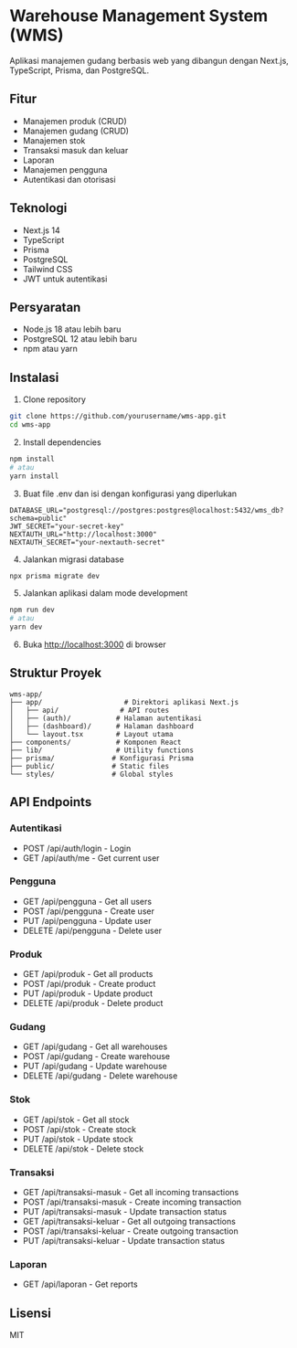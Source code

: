 # Warehouse Management System (WMS)

Aplikasi manajemen gudang berbasis web yang dibangun dengan Next.js, TypeScript, Prisma, dan PostgreSQL.

## Fitur

- Manajemen produk (CRUD)
- Manajemen gudang (CRUD)
- Manajemen stok
- Transaksi masuk dan keluar
- Laporan
- Manajemen pengguna
- Autentikasi dan otorisasi

## Teknologi

- Next.js 14
- TypeScript
- Prisma
- PostgreSQL
- Tailwind CSS
- JWT untuk autentikasi

## Persyaratan

- Node.js 18 atau lebih baru
- PostgreSQL 12 atau lebih baru
- npm atau yarn

## Instalasi

1. Clone repository
```bash
git clone https://github.com/yourusername/wms-app.git
cd wms-app
```

2. Install dependencies
```bash
npm install
# atau
yarn install
```

3. Buat file .env dan isi dengan konfigurasi yang diperlukan
```env
DATABASE_URL="postgresql://postgres:postgres@localhost:5432/wms_db?schema=public"
JWT_SECRET="your-secret-key"
NEXTAUTH_URL="http://localhost:3000"
NEXTAUTH_SECRET="your-nextauth-secret"
```

4. Jalankan migrasi database
```bash
npx prisma migrate dev
```

5. Jalankan aplikasi dalam mode development
```bash
npm run dev
# atau
yarn dev
```

6. Buka [http://localhost:3000](http://localhost:3000) di browser

## Struktur Proyek

```
wms-app/
├── app/                    # Direktori aplikasi Next.js
│   ├── api/               # API routes
│   ├── (auth)/           # Halaman autentikasi
│   ├── (dashboard)/      # Halaman dashboard
│   └── layout.tsx        # Layout utama
├── components/           # Komponen React
├── lib/                  # Utility functions
├── prisma/              # Konfigurasi Prisma
├── public/              # Static files
└── styles/              # Global styles
```

## API Endpoints

### Autentikasi
- POST /api/auth/login - Login
- GET /api/auth/me - Get current user

### Pengguna
- GET /api/pengguna - Get all users
- POST /api/pengguna - Create user
- PUT /api/pengguna - Update user
- DELETE /api/pengguna - Delete user

### Produk
- GET /api/produk - Get all products
- POST /api/produk - Create product
- PUT /api/produk - Update product
- DELETE /api/produk - Delete product

### Gudang
- GET /api/gudang - Get all warehouses
- POST /api/gudang - Create warehouse
- PUT /api/gudang - Update warehouse
- DELETE /api/gudang - Delete warehouse

### Stok
- GET /api/stok - Get all stock
- POST /api/stok - Create stock
- PUT /api/stok - Update stock
- DELETE /api/stok - Delete stock

### Transaksi
- GET /api/transaksi-masuk - Get all incoming transactions
- POST /api/transaksi-masuk - Create incoming transaction
- PUT /api/transaksi-masuk - Update transaction status
- GET /api/transaksi-keluar - Get all outgoing transactions
- POST /api/transaksi-keluar - Create outgoing transaction
- PUT /api/transaksi-keluar - Update transaction status

### Laporan
- GET /api/laporan - Get reports

## Lisensi

MIT
